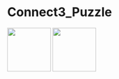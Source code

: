 # Connect3_Puzzle
<img src="https://user-images.githubusercontent.com/57033670/97135192-a6ae8600-1775-11eb-83aa-b11258bffcae.jpg" width="100" height="100"/>
<img src="https://user-images.githubusercontent.com/57033670/97135196-a8784980-1775-11eb-9b2e-60cad4fc2552.jpg" width="100" height="100"/>
